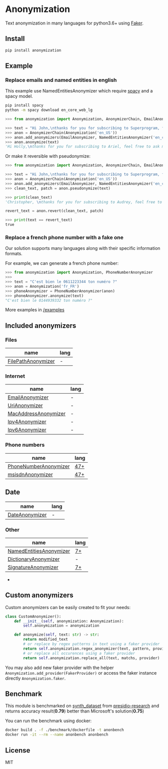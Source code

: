 # Anonymization

Text anonymization in many languages for python3.6+ using [Faker](https://github.com/joke2k/faker).

## Install

```bash
pip install anonymization
```

## Example

### Replace emails and named entities in english

This example use NamedEntitiesAnonymizer which require [spacy](https://spacy.io) and a spacy model.

```bash
pip install spacy
python -m spacy download en_core_web_lg
```

```python
>>> from anonymization import Anonymization, AnonymizerChain, EmailAnonymizer, NamedEntitiesAnonymizer

>>> text = "Hi John,\nthanks for you for subscribing to Superprogram, feel free to ask me any question at secret.mail@Superprogram.com \n Superprogram the best program!"
>>> anon = AnonymizerChain(Anonymization('en_US'))
>>> anon.add_anonymizers(EmailAnonymizer, NamedEntitiesAnonymizer('en_core_web_lg'))
>>> anon.anonymize(text)
'Hi Holly,\nthanks for you for subscribing to Ariel, feel free to ask me any question at shanestevenson@gmail.com \n Ariel the best program!'
```

Or make it reversible with pseudonymize:

```python
>>> from anonymization import Anonymization, AnonymizerChain, EmailAnonymizer, NamedEntitiesAnonymizer

>>> text = "Hi John,\nthanks for you for subscribing to Superprogram, feel free to ask me any question at secret.mail@Superprogram.com \n Superprogram the best program!"
>>> anon = AnonymizerChain(Anonymization('en_US'))
>>> anon.add_anonymizers(EmailAnonymizer, NamedEntitiesAnonymizer('en_core_web_lg'))
>>> clean_text, patch = anon.pseudonymize(text)

>>> print(clean_text)
'Christopher, \nthanks for you for subscribing to Audrey, feel free to ask me any question at colemanwesley@hotmail.com \n Audrey the best program!'

revert_text = anon.revert(clean_text, patch)

>>> print(text == revert_text)
true
```

### Replace a french phone number with a fake one

Our solution supports many languages along with their specific information formats.

For example, we can generate a french phone number:

```python
>>> from anonymization import Anonymization, PhoneNumberAnonymizer
>>>
>>> text = "C'est bien le 0611223344 ton numéro ?"
>>> anon = Anonymization('fr_FR')
>>> phoneAnonymizer = PhoneNumberAnonymizer(anon)
>>> phoneAnonymizer.anonymize(text)
"C'est bien le 0144939332 ton numéro ?"
```

More examples in [/examples](https://github.com/alterway/anonymization/tree/master/examples)

## Included anonymizers

### Files

| name                                                                         | lang                        |
|------------------------------------------------------------------------------|-----------------------------|
| [FilePathAnonymizer](https://github.com/alterway/anonymization/blob/master/anonymization/anonymizers/fileAnonymizers.py)           | -                           |

### Internet

| name                                                                         | lang                        |
|------------------------------------------------------------------------------|-----------------------------|
| [EmailAnonymizer](https://github.com/alterway/anonymization/blob/master/anonymization/anonymizers/internetAnonymizers.py)          | -                           |
| [UriAnonymizer](https://github.com/alterway/anonymization/blob/master/anonymization/anonymizers/internetAnonymizers.py)            | -                           |
| [MacAddressAnonymizer](https://github.com/alterway/anonymization/blob/master/anonymization/anonymizers/internetAnonymizers.py)     | -                           |
| [Ipv4Anonymizer](https://github.com/alterway/anonymization/blob/master/anonymization/anonymizers/internetAnonymizers.py)           | -                           |
| [Ipv6Anonymizer](https://github.com/alterway/anonymization/blob/master/anonymization/anonymizers/internetAnonymizers.py)           | -                           |

### Phone numbers

| name                                                                         | lang                        |
|------------------------------------------------------------------------------|-----------------------------|
| [PhoneNumberAnonymizer](https://github.com/alterway/anonymization/blob/master/anonymization/anonymizers/phoneNumberAnonymizers.py) | [47+](https://github.com/joke2k/faker/tree/master/faker/providers/phone_number) |
| [msisdnAnonymizer](https://github.com/alterway/anonymization/blob/master/anonymization/anonymizers/fileAnonymizers.py)             | [47+](https://github.com/joke2k/faker/tree/master/faker/providers/phone_number) |

## Date

| name                                                                         | lang                        |
|------------------------------------------------------------------------------|-----------------------------|
| [DateAnonymizer](https://github.com/alterway/anonymization/blob/master/anonymization/anonymizers/dateAnonymizers.py)               | -                           |

### Other

| name                                                                         | lang                        |
|------------------------------------------------------------------------------|-----------------------------|
| [NamedEntitiesAnonymizer](https://github.com/alterway/anonymization/blob/master/anonymization/anonymizers/spacyAnonymizers.py)     | [7+](https://spacy.io/usage/models) |
| [DictionaryAnonymizer](https://github.com/alterway/anonymization/blob/master/anonymization/anonymizers/dictionaryAnonymizers.py)   | -                           |
| [SignatureAnonymizer](https://github.com/alterway/anonymization/blob/master/anonymization/anonymizers/signatureAnonymizers.py)     | [7+](https://spacy.io/usage/models) |
-

## Custom anonymizers

Custom anonymizers can be easily created to fit your needs:

```python
class CustomAnonymizer():
    def __init__(self, anonymization: Anonymization):
        self.anonymization = anonymization

    def anonymize(self, text: str) -> str:
        return modified_text
        # or replace by regex patterns in text using a faker provider
        return self.anonymization.regex_anonymizer(text, pattern, provider)
        # or replace all occurences using a faker provider
        return self.anonymization.replace_all(text, matchs, provider)
```

You may also add new faker provider with the helper `Anonymization.add_provider(FakerProvider)` or access the faker instance directly `Anonymization.faker`.

## Benchmark

This module is benchmarked on [synth_dataset](benchmark/data/synth_dataset.txt) from [presidio-research](https://github.com/microsoft/presidio-research) and returns accuracy result(**0.79**) better than Microsoft's solution(**0.75**)

You can run the benchmark using docker:

```bash
docker build . -f ./benchmark/dockerfile -t anonbench
docker run -it --rm --name anonbench anonbench
```

## License

MIT
